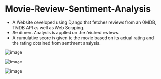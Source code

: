 # Movie-Review-Sentiment-Analysis

* A Website developed using Django that fetches reviews from an OMDB, TMDB API as well as Web Scraping. 
* Sentiment Analysis is applied on the fetched reviews.
* A cumulative score is given to the movie based on its actual rating and the rating obtained from sentiment analysis.


![image](https://user-images.githubusercontent.com/32389544/56240183-70884480-60b0-11e9-872b-e06ad328ac13.png)

![image](https://user-images.githubusercontent.com/32389544/56240217-872e9b80-60b0-11e9-91c1-092fb2f91f75.png)

![image](https://user-images.githubusercontent.com/32389544/56240229-94e42100-60b0-11e9-85af-af49a5c7b08c.png)
